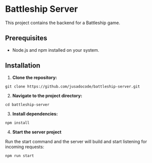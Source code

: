 # Battleship Server

This project contains the backend for a Battleship game.

## Prerequisites

- Node.js and npm installed on your system.

## Installation

1. **Clone the repository:**

```
git clone https://github.com/jusadocode/battleship-server.git
```

2. **Navigate to the project directory:**

```
cd battleship-server
```

3. **Install dependencies:**

```
npm install
```

4. **Start the server project**

Run the start command and the server will build and start listening for incoming requests:

```
npm run start
```
